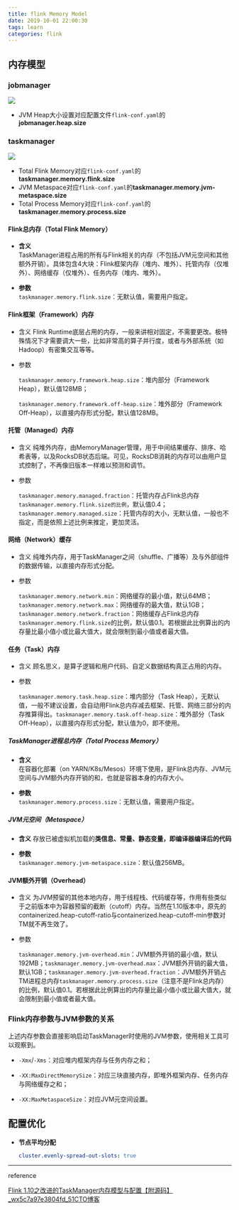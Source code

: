 ```yaml
---
title: flink Memory Model
date: 2019-10-01 22:00:30
tags: learn
categories: flink
---
```


## 内存模型

### jobmanager

![](/images/flink/jobmanager.jpg)

- JVM Heap大小设置对应配置文件`flink-conf.yaml`的**jobmanager.heap.size**

### taskmanager

![](/images/flink/taskmanager.jpg)

- Total Flink Memory对应`flink-conf.yaml`的**taskmanager.memory.flink.size**
- JVM Metaspace对应`flink-conf.yaml`的**taskmanager.memory.jvm-metaspace.size**
- Total Process Memory对应`flink-conf.yaml`的**taskmanager.memory.process.size**

#### Flink总内存（Total Flink Memory）

- **含义**  
  TaskManager进程占用的所有与Flink相关的内存（不包括JVM元空间和其他额外开销）。具体包含4大块：Flink框架内存（堆内、堆外）、托管内存（仅堆外）、网络缓存（仅堆外）、任务内存（堆内、堆外）。

- **参数**  
  `taskmanager.memory.flink.size`：无默认值，需要用户指定。

#### Flink框架（Framework）内存

- 含义
  Flink Runtime底层占用的内存，一般来讲相对固定，不需要更改。极特殊情况下才需要调大一些，比如非常高的算子并行度，或者与外部系统（如Hadoop）有密集交互等等。

- 参数
  
  `taskmanager.memory.framework.heap.size`：堆内部分（Framework Heap），默认值128MB；
  
  `taskmanager.memory.framework.off-heap.size`：堆外部分（Framework Off-Heap），以直接内存形式分配，默认值128MB。

#### 托管（Managed）内存

- 含义
  纯堆外内存，由MemoryManager管理，用于中间结果缓存、排序、哈希表等，以及RocksDB状态后端。可见，RocksDB消耗的内存可以由用户显式控制了，不再像旧版本一样难以预测和调节。

- 参数
  
  `taskmanager.memory.managed.fraction`：托管内存占Flink总内存`taskmanager.memory.flink.size的比例`，默认值0.4；`taskmanager.memory.managed.size`：托管内存的大小，无默认值，一般也不指定，而是依照上述比例来推定，更加灵活。

#### 网络（Network）缓存

- 含义
  纯堆外内存，用于TaskManager之间（shuffle、广播等）及与外部组件的数据传输，以直接内存形式分配。

- 参数
  
  `taskmanager.memory.network.min`：网络缓存的最小值，默认64MB；`taskmanager.memory.network.max`：网络缓存的最大值，默认1GB；`taskmanager.memory.network.fraction`：网络缓存占Flink总内存`taskmanager.memory.flink.size`的比例，默认值0.1。若根据此比例算出的内存量比最小值小或比最大值大，就会限制到最小值或者最大值。

#### 任务（Task）内存

- 含义
  顾名思义，是算子逻辑和用户代码、自定义数据结构真正占用的内存。

- 参数
  
  `taskmanager.memory.task.heap.size`：堆内部分（Task Heap），无默认值，一般不建议设置，会自动用Flink总内存减去框架、托管、网络三部分的内存推算得出。`taskmanager.memory.task.off-heap.size`：堆外部分（Task Off-Heap），以直接内存形式分配，默认值为0，即不使用。

##### TaskManager进程总内存（Total Process Memory）

- **含义**  
  在容器化部署（on YARN/K8s/Mesos）环境下使用，是Flink总内存、JVM元空间与JVM额外内存开销的和，也就是容器本身的内存大小。

- **参数**  
  `taskmanager.memory.process.size`：无默认值，需要用户指定。

##### JVM元空间（Metaspace）

- **含义** 
  存放已被虚拟机加载的**类信息、常量、静态变量，即编译器编译后的代码**

- **参数**  
  `taskmanager.memory.jvm-metaspace.size`：默认值256MB。

#### JVM额外开销（Overhead）

- 含义
  为JVM预留的其他本地内存，用于线程栈、代码缓存等，作用有些类似于之前版本中为容器预留的截断（cutoff）内存。当然在1.10版本中，原先的containerized.heap-cutoff-ratio与containerized.heap-cutoff-min参数对TM就不再生效了。

- 参数
  
  `taskmanager.memory.jvm-overhead.min`：JVM额外开销的最小值，默认192MB；`taskmanager.memory.jvm-overhead.max`：JVM额外开销的最大值，默认1GB；`taskmanager.memory.jvm-overhead.fraction`：JVM额外开销占TM进程总内存`taskmanager.memory.process.size`（注意不是Flink总内存）的比例，默认值0.1。若根据此比例算出的内存量比最小值小或比最大值大，就会限制到最小值或者最大值。

### Flink内存参数与JVM参数的关系

上述内存参数会直接影响启动TaskManager时使用的JVM参数，使用相关工具可以观察到。

- `-Xmx`/`-Xms`：对应堆内框架内存与任务内存之和；

- `-XX:MaxDirectMemorySize`：对应三块直接内存，即堆外框架内存、任务内存与网络缓存之和；

- `-XX:MaxMetaspaceSize`：对应JVM元空间设置。

## 配置优化

- **节点平均分配**
  
  ```yaml
  cluster.evenly-spread-out-slots: true
  ```

---

reference

[Flink 1.10之改进的TaskManager内存模型与配置【附源码】_wx5c7a97e3804fd_51CTO博客](https://blog.51cto.com/u_14222592/2892910)
